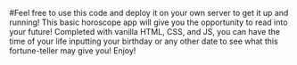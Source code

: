 #Feel free to use this code and deploy it on your own server to get it up and running!
This basic horoscope app will give you the opportunity to read into your future!
Completed with vanilla HTML, CSS, and JS, you can have the time of your life inputting your birthday or 
any other date to see what this fortune-teller may give you!
Enjoy!
